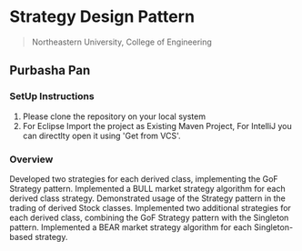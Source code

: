 # Strategy Design Pattern
> Northeastern University, College of Engineering


## Purbasha Pan

### SetUp Instructions
1. Please clone the repository on your local system
2. For Eclipse Import the project as Existing Maven Project, For IntelliJ you can directlty open it using 'Get from VCS'.

### Overview
Developed two strategies for each derived class, implementing the GoF Strategy pattern.
Implemented a BULL market strategy algorithm for each derived class strategy.
Demonstrated usage of the Strategy pattern in the trading of derived Stock classes.
Implemented two additional strategies for each derived class, combining the GoF Strategy pattern with the Singleton pattern.
Implemented a BEAR market strategy algorithm for each Singleton-based strategy.
